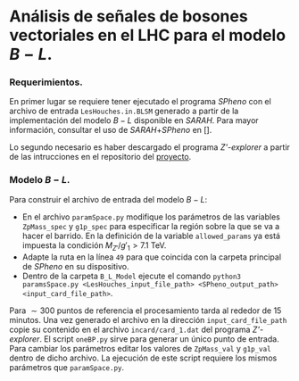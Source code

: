 # Análisis de señales de bosones vectoriales en el LHC para el modelo $B-L$.

### Requerimientos.
En primer lugar se requiere tener ejecutado el programa *SPheno* con el archivo de entrada `LesHouches.in.BLSM` generado a partir de la implementación del modelo $B-L$ disponible en *SARAH*. Para mayor información, consultar el uso de *SARAH*+*SPheno* en [].

Lo segundo necesario es haber descargado el programa *Z'-explorer* a partir de las intrucciones en el repositorio del [proyecto](https://github.com/ro-sanda/Z--explorer).

### Modelo $B-L$.

Para construir el archivo de entrada del modelo $B-L$:
* En el archivo `paramSpace.py` modifique los parámetros de las variables `ZpMass_spec` y `g1p_spec` para especificar la región sobre la que se va a hacer el barrido. En la definición de la variable `allowed_params` ya está impuesta la condición $M_{Z'}/g'_1>7.1\ \text{TeV}$.
* Adapte la ruta en la línea `49` para que coincida con la carpeta principal de *SPheno* en su dispositivo.
* Dentro de la carpeta `B_L_Model` ejecute el comando `python3 paramsSpace.py <LesHouches_input_file_path> <SPheno_output_path> <input_card_file_path>`.

Para $\sim 300$ puntos de referencia el procesamiento tarda al rededor de $15$ minutos. Una vez generado el archivo en la dirección `input_card_file_path` copie su contenido en el archivo `incard/card_1.dat` del programa *Z'-explorer*. El script `oneBP.py` sirve para generar un único punto de entrada. Para cambiar los parámetros editar los valores de `ZpMass_val` y `g1p_val` dentro de dicho archivo. La ejecución de este script requiere los mismos parámetros que `paramSpace.py`.

